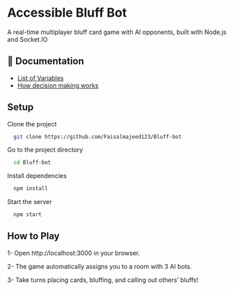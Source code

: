 # Accessible Bluff Bot

A real-time multiplayer bluff card game with AI opponents, built with Node.js and Socket.IO

## 📄 Documentation

- [List of Variables](/Variable%20File.xlsx)
- [How decision making works](/Decision%20Making.pdf)

## Setup

Clone the project

```bash
  git clone https://github.com/Faisalmajeed123/Bluff-bot
```

Go to the project directory

```bash
  cd Bluff-bot
```

Install dependencies

```bash
  npm install
```

Start the server

```bash
  npm start
```

## How to Play

1- Open http://localhost:3000 in your browser.

2- The game automatically assigns you to a room with 3 AI bots.

3- Take turns placing cards, bluffing, and calling out others’ bluffs!
